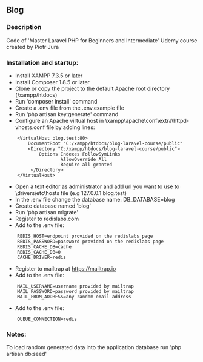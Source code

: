 ## Blog

### Description

Code of 'Master Laravel PHP for Beginners and Intermediate' Udemy course created by Piotr Jura

### Installation and startup:

- Install XAMPP 7.3.5 or later
- Install Composer 1.8.5 or later
- Clone or copy the project to the default Apache root directory (/xampp/htdocs)
- Run 'composer install' command
- Create a .env file from the .env.example file 
- Run 'php artisan key:generate' command
- Configure an Apache virtual host in \xampp\apache\conf\extra\httpd-vhosts.conf file by adding lines:
``` 
    <VirtualHost blog.test:80>
        DocumentRoot "C:/xampp/htdocs/blog-laravel-course/public"
        <Directory "C:/xampp/htdocs/blog-laravel-course/public">
            Options Indexes FollowSymLinks
                    AllowOverride All
                    Require all granted
         </Directory>
    </VirtualHost>
``` 
- Open a text editor as administrator and add url you want to use to \drivers\etc\hosts file (e.g 127.0.0.1 blog.test)
- In the .env file change the database name: DB_DATABASE=blog 
- Create database named 'blog'
- Run 'php artisan migrate'
- Register to redislabs.com
- Add to the .env file: 
``` 
    REDIS_HOST=endpoint provided on the redislabs page      		
    REDIS_PASSWORD=password provided on the redislabs page  				
    REDIS_CACHE_DB=cache    
    REDIS_CACHE_DB=0   
    CACHE_DRIVER=redis 
```
- Register to mailtrap at https://mailtrap.io
- Add to the .env file:  
```
    MAIL_USERNAME=username provided by mailtrap   
    MAIL_PASSWORD=password provided by mailtrap   
    MAIL_FROM_ADDRESS=any random email address  
```
- Add to the .env file:
```
    QUEUE_CONNECTION=redis    
```

### Notes: 

To load random generated data into the application database run 'php artisan db:seed'

